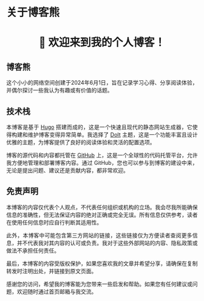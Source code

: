 # 关于博客熊


<style>
p {
  text-align: justify;
}
</style>

# <center>🎉 欢迎来到我的个人博客！</center>


## 博客熊
<p>这个小小的网络空间创建于2024年6月1日，旨在记录学习心得、分享阅读体验，并偶尔探讨一些我认为有趣或有价值的话题。</p>

## 技术栈
<p>本博客是基于 <a href="https://gohugo.io/" title="Hugo">Hugo</a> 搭建而成的，这是一个快速且现代的静态网站生成器，它使得构建和维护博客变得异常简单。我选择了 <a href="https://github.com/HEIGE-PCloud/DoIt" title="DoIt">DoIt</a> 主题，这是一个功能丰富且设计优雅的主题，为博客提供了良好的阅读体验和灵活的配置选项。</p>

<p>博客的源代码和内容都托管在 <a href="https://github.com/" title="GitHub">GitHub</a> 上，这是一个全球性的代码托管平台，允许我方便地管理和部署博客内容。通过 GitHub，您也可以参与到博客的建设中来，无论是提出问题、建议还是贡献内容，都非常欢迎。</p>

## 免责声明
<p>本博客的内容仅代表个人观点，不代表任何组织或机构的立场。我会尽我所能确保信息的准确性，但无法保证内容的绝对正确或完全无误。所有信息仅供参考，读者在使用任何信息时应自行判断其适用性。</p>

<p>此外，本博客中可能包含第三方网站的链接，这些链接仅为方便读者查阅更多信息，并不代表我对其内容的认可或负责。我对于这些外部网站的内容、隐私政策或做法不承担任何责任。</p>

<p>最后，本博客的内容受版权保护，如果您喜欢我的文章并希望分享，请确保在复制转发时注明出处，并链接到原文页面。</p>

<p>感谢您的访问，希望我的博客能为您带来一些启发和帮助。如果您有任何建议或问题，欢迎随时通过首页邮箱与我交流。</p>
